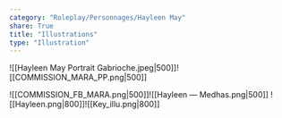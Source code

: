 ```yaml
---
category: "Roleplay/Personnages/Hayleen May"
share: True
title: "Illustrations"
type: "Illustration"
---
```


![[Hayleen May Portrait Gabrioche.jpeg|500]]![[COMMISSION_MARA_PP.png|500]]

![[COMMISSION_FB_MARA.png|500]]![[Hayleen — Medhas.png|500]]
![[Hayleen.png|800]]![[Key_illu.png|800]]